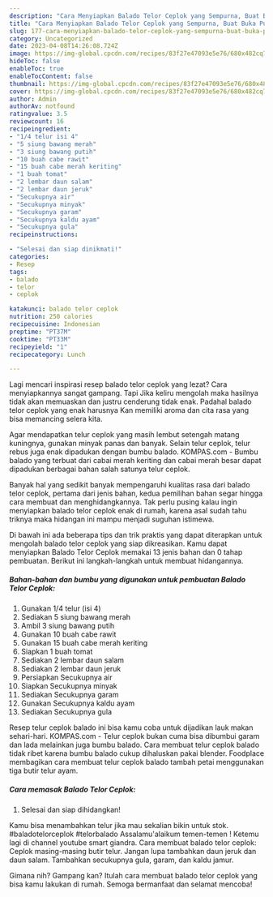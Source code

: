 ```yaml
---
description: "Cara Menyiapkan Balado Telor Ceplok yang Sempurna, Buat Buka Puasa Sempurna"
title: "Cara Menyiapkan Balado Telor Ceplok yang Sempurna, Buat Buka Puasa Sempurna"
slug: 177-cara-menyiapkan-balado-telor-ceplok-yang-sempurna-buat-buka-puasa-sempurna
category: Uncategorized
date: 2023-04-08T14:26:08.724Z
image: https://img-global.cpcdn.com/recipes/83f27e47093e5e76/680x482cq70/balado-telor-ceplok-foto-resep-utama.jpg
hideToc: false
enableToc: true
enableTocContent: false
thumbnail: https://img-global.cpcdn.com/recipes/83f27e47093e5e76/680x482cq70/balado-telor-ceplok-foto-resep-utama.jpg
cover: https://img-global.cpcdn.com/recipes/83f27e47093e5e76/680x482cq70/balado-telor-ceplok-foto-resep-utama.jpg
author: Admin
authorAv: notfound
ratingvalue: 3.5
reviewcount: 16
recipeingredient:
- "1/4 telur isi 4"
- "5 siung bawang merah"
- "3 siung bawang putih"
- "10 buah cabe rawit"
- "15 buah cabe merah keriting"
- "1 buah tomat"
- "2 lembar daun salam"
- "2 lembar daun jeruk"
- "Secukupnya air"
- "Secukupnya minyak"
- "Secukupnya garam"
- "Secukupnya kaldu ayam"
- "Secukupnya gula"
recipeinstructions:

- "Selesai dan siap dinikmati!"
categories:
- Resep
tags:
- balado
- telor
- ceplok

katakunci: balado telor ceplok 
nutrition: 250 calories
recipecuisine: Indonesian
preptime: "PT37M"
cooktime: "PT33M"
recipeyield: "1"
recipecategory: Lunch

---
```



Lagi mencari inspirasi resep balado telor ceplok yang lezat? Cara menyiapkannya sangat gampang. Tapi Jika keliru mengolah maka hasilnya tidak akan memuaskan dan justru cenderung tidak enak. Padahal balado telor ceplok yang enak harusnya Kan memiliki aroma dan cita rasa yang bisa memancing selera kita.


Agar mendapatkan telur ceplok yang masih lembut setengah matang kuningnya, gunakan minyak panas dan banyak. Selain telur ceplok, telur rebus juga enak dipadukan dengan bumbu balado. KOMPAS.com - Bumbu balado yang terbuat dari cabai merah keriting dan cabai merah besar dapat dipadukan berbagai bahan salah satunya telur ceplok.

Banyak hal yang sedikit banyak mempengaruhi kualitas rasa dari balado telor ceplok, pertama dari jenis bahan, kedua pemilihan bahan segar hingga cara membuat dan menghidangkannya. Tak perlu pusing kalau ingin menyiapkan balado telor ceplok enak di rumah, karena asal sudah tahu triknya maka hidangan ini mampu menjadi suguhan istimewa.


Di bawah ini ada beberapa tips dan trik praktis yang dapat diterapkan untuk mengolah balado telor ceplok yang siap dikreasikan. Kamu dapat menyiapkan Balado Telor Ceplok memakai 13 jenis bahan dan 0 tahap pembuatan. Berikut ini langkah-langkah untuk membuat hidangannya.

<!--inarticleads1-->

##### Bahan-bahan dan bumbu yang digunakan untuk pembuatan Balado Telor Ceplok:

1. Gunakan 1/4 telur (isi 4)
1. Sediakan 5 siung bawang merah
1. Ambil 3 siung bawang putih
1. Gunakan 10 buah cabe rawit
1. Gunakan 15 buah cabe merah keriting
1. Siapkan 1 buah tomat
1. Sediakan 2 lembar daun salam
1. Sediakan 2 lembar daun jeruk
1. Persiapkan Secukupnya air
1. Siapkan Secukupnya minyak
1. Sediakan Secukupnya garam
1. Gunakan Secukupnya kaldu ayam
1. Sediakan Secukupnya gula


Resep telur ceplok balado ini bisa kamu coba untuk dijadikan lauk makan sehari-hari. KOMPAS.com - Telur ceplok bukan cuma bisa dibumbui garam dan lada melainkan juga bumbu balado. Cara membuat telur ceplok balado tidak ribet karena bumbu balado cukup dihaluskan pakai blender. Foodplace membagikan cara membuat telur ceplok balado tambah petai menggunakan tiga butir telur ayam. 

<!--inarticleads2-->

##### Cara memasak Balado Telor Ceplok:


1. Selesai dan siap dihidangkan!

Kamu bisa menambahkan telur jika mau sekalian bikin untuk stok. #baladotelorceplok #telorbalado Assalamu&#39;alaikum temen-temen ! Ketemu lagi di channel youtube smart giandra. Cara membuat balado telor ceplok: Ceplok masing-masing butir telur. Jangan lupa tambahkan daun jeruk dan daun salam. Tambahkan secukupnya gula, garam, dan kaldu jamur. 

Gimana nih? Gampang kan? Itulah cara membuat balado telor ceplok yang bisa kamu lakukan di rumah. Semoga bermanfaat dan selamat mencoba!
